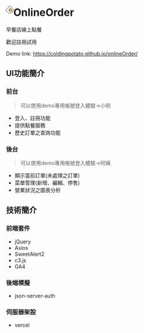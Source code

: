 # <img align="left" alt="egg" width="20px" src="https://raw.githubusercontent.com/ColdingPoTaTo/onlineOrder/main/Img/favicon.png" />OnlineOrder
早餐店線上點餐

歡迎註冊試用

Demo link: https://coldingpotato.github.io/onlineOrder/

## UI功能簡介
### 前台
> 可以使用demo專用帳號登入體驗→小明
- 登入、註冊功能
- 提供點餐服務
- 歷史訂單之查詢功能
### 後台
> 可以使用demo專用帳號登入體驗→阿姨
-  顯示當前訂單(未處理之訂單)
-  菜單管理(新增、編輯、停售)
-  營業狀況之圖表分析

## 技術簡介
### 前端套件
- jQuery
- Axios
- SweetAlert2
- c3.js
- GA4

### 後端模擬
- json-server-auth

### 伺服器架設
- vercel
